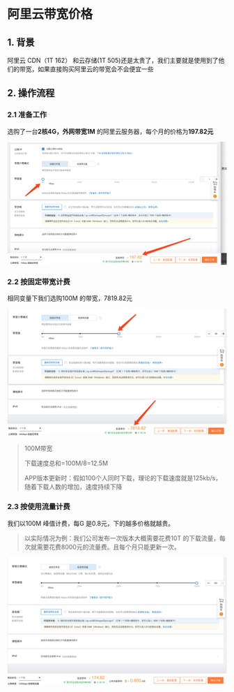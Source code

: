 # 阿里云带宽价格

## 1. 背景

阿里云 CDN（1T 162） 和云存储(1T 505)还是太贵了，我们主要就是使用到了他们的带宽，如果直接购买阿里云的带宽会不会便宜一些

## 2. 操作流程

### 2.1 准备工作

选购了一台**2核4G，外网带宽1M** 的阿里云服务器，每个月的价格为**197.82元**

![image-20191228125859905](./img/image-20191228125859905.png)

### 2.2 按固定带宽计费

相同变量下我们选购100M 的带宽，7819.82元

![image-20191228130123363](./img/image-20191228130123363.png)

>100M带宽
>
>下载速度总和=100M/8=12.5M
>
>APP版本更新时：假如100个人同时下载，理论的下载速度就是125kb/s，随着下载人数的增加，速度持续下降

### 2.3 按使用流量计费

我们以100M 峰值计费，每G 是0.8元，下的越多价格就越贵。

>以实际情况为例：我们公司发布一次版本大概需要花费10T 的下载流量，每次就需要花费8000元的流量费。且每个月只能更新一次。
>
>

![image-20191228132346598](./img/image-20191228132346598.png)